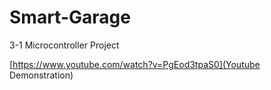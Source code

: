 # Smart-Garage
3-1 Microcontroller Project

[https://www.youtube.com/watch?v=PgEod3tpaS0](Youtube Demonstration)
